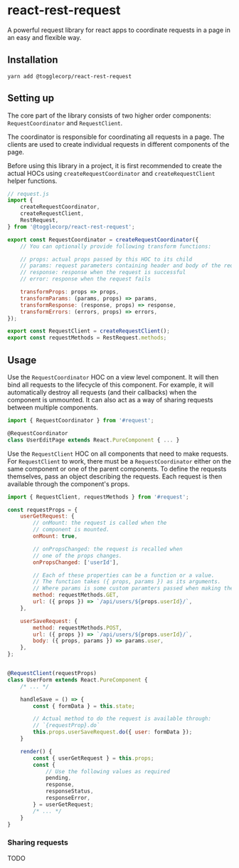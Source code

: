 # react-rest-request

A powerful request library for react apps to coordinate requests in a page in an easy and flexible way.

## Installation

```
yarn add @togglecorp/react-rest-request
```

## Setting up

The core part of the library consists of two higher order components: `RequestCoordinator` and `RequestClient`.

The coordinator is responsible for coordinating all requests in a page. The clients are used to create individual requests in different components of the page.

Before using this library in a project, it is first recommended to create the actual HOCs using `createRequestCoordinator` and `createRequestClient` helper functions.

```js
// request.js
import {
    createRequestCoordinator,
    createRequestClient,
    RestRequest,
} from '@togglecorp/react-rest-request';

export const RequestCoordinator = createRequestCoordinator({
    // You can optionally provide following transform functions:

    // props: actual props passed by this HOC to its child
    // params: request parameters containing header and body of the request
    // response: response when the request is successful
    // error: response when the request fails

    transformProps: props => props,
    transformParams: (params, props) => params,
    transformResponse: (response, props) => response,
    transformErrors: (errors, props) => errors,
});

export const RequestClient = createRequestClient();
export const requestMethods = RestRequest.methods;
```

## Usage

Use the `RequestCoordinator` HOC on a view level component. It will then bind all requests to the lifecycle of this component. For example, it will automatically destroy all requests (and their callbacks) when the component is unmounted. It can also act as a way of sharing requests between multiple components.

```js
import { RequestCoordinator } from '#request';

@RequestCoordinator
class UserEditPage extends React.PureComponent { ... }
```

Use the `RequestClient` HOC on all components that need to make requests. For `RequestClient` to work, there must be a `RequestCoordinator` either on the same component or one of the parent components. To define the requests themselves, pass an object describing the requests. Each request is then available through the component's props.

```js
import { RequestClient, requestMethods } from '#request';

const requestProps = {
    userGetRequest: {
        // onMount: the request is called when the
        // component is mounted.
        onMount: true,

        // onPropsChanged: the request is recalled when
        // one of the props changes.
        onPropsChanged: ['userId'],

        // Each of these properties can be a function or a value.
        // The function takes ({ props, params }) as its arguments.
        // Where params is some custom paramters passed when making the request.
        method: requestMethods.GET,
        url: ({ props }) => `/api/users/${props.userId}/`,
    },

    userSaveRequest: {
        method: requestMethods.POST,
        url: ({ props }) => `/api/users/${props.userId}/`,
        body: ({ props, params }) => params.user,
    },
};


@RequestClient(requestProps)
class UserForm extends React.PureComponent {
    /* ... */

    handleSave = () => {
        const { formData } = this.state;

        // Actual method to do the request is available through:
        // `{requestProp}.do`
        this.props.userSaveRequest.do({ user: formData });
    }

    render() {
        const { userGetRequest } = this.props;
        const {
            // Use the following values as required
            pending,
            response,
            responseStatus,
            responseError,
        } = userGetRequest;
        /* ... */
    }
}
```

### Sharing requests

TODO
